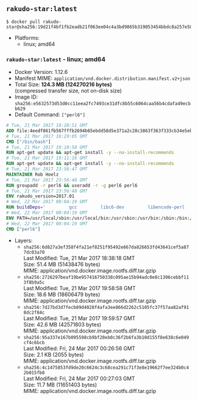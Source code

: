 ## `rakudo-star:latest`

```console
$ docker pull rakudo-star@sha256:19d21f4bf1fb2eadb21f063ee04c4a3bd9865b319053454bbdc8a257e502e2b6
```

-	Platforms:
	-	linux; amd64

### `rakudo-star:latest` - linux; amd64

-	Docker Version: 1.12.6
-	Manifest MIME: `application/vnd.docker.distribution.manifest.v2+json`
-	Total Size: **124.3 MB (124270216 bytes)**  
	(compressed transfer size, not on-disk size)
-	Image ID: `sha256:e5632573d53d0cc11eea2fc7493ce31dfc8b55c6064caa56b4cdafa49ecbb629`
-	Default Command: `["perl6"]`

```dockerfile
# Tue, 21 Mar 2017 18:28:51 GMT
ADD file:4eedf861fb567fffb2694b65ebdd58d5e371a2c28c3863f363f333cb34e5eb7b in / 
# Tue, 21 Mar 2017 18:29:05 GMT
CMD ["/bin/bash"]
# Tue, 21 Mar 2017 19:10:58 GMT
RUN apt-get update && apt-get install -y --no-install-recommends 		ca-certificates 		curl 		wget 	&& rm -rf /var/lib/apt/lists/*
# Tue, 21 Mar 2017 19:11:16 GMT
RUN apt-get update && apt-get install -y --no-install-recommends 		bzr 		git 		mercurial 		openssh-client 		subversion 				procps 	&& rm -rf /var/lib/apt/lists/*
# Tue, 21 Mar 2017 23:56:47 GMT
MAINTAINER Rob Hoelz
# Tue, 21 Mar 2017 23:56:48 GMT
RUN groupadd -r perl6 && useradd -r -g perl6 perl6
# Tue, 21 Mar 2017 23:56:48 GMT
ENV rakudo_version=2017.01
# Wed, 22 Mar 2017 00:04:19 GMT
RUN buildDeps='         gcc         libc6-dev         libencode-perl         make     '     && set -x     && apt-get update     && apt-get --yes install --no-install-recommends $buildDeps     && rm -rf /var/lib/apt/lists/*     && mkdir /root/rakudo     && curl -fsSL http://rakudo.org/downloads/star/rakudo-star-${rakudo_version}.tar.gz -o rakudo.tar.gz     && tar xzf rakudo.tar.gz --strip-components=1 -C /root/rakudo     && (         cd /root/rakudo         && perl Configure.pl --prefix=/usr --gen-moar         && make install     )     && rm -rf /rakudo.tar.gz /root/rakudo     && apt-get purge -y --auto-remove $buildDeps
# Wed, 22 Mar 2017 00:04:19 GMT
ENV PATH=/usr/local/sbin:/usr/local/bin:/usr/sbin:/usr/bin:/sbin:/bin:/usr/share/perl6/site/bin
# Wed, 22 Mar 2017 00:04:19 GMT
CMD ["perl6"]
```

-	Layers:
	-	`sha256:6d827a3ef358f4fa21ef8251f95492e667da826653fd43641cef5a877dc03a70`  
		Last Modified: Tue, 21 Mar 2017 18:38:18 GMT  
		Size: 51.4 MB (51438476 bytes)  
		MIME: application/vnd.docker.image.rootfs.diff.tar.gzip
	-	`sha256:2726297beaf19be957416750338c095ae15b94adc0e8c1306cebbf113f8b9a5c`  
		Last Modified: Tue, 21 Mar 2017 19:58:58 GMT  
		Size: 18.6 MB (18606479 bytes)  
		MIME: application/vnd.docker.image.rootfs.diff.tar.gzip
	-	`sha256:7d27bd3d7fecb89d4028f4afa3ee866d2262c5105fc37f57aa82af918dc2f84c`  
		Last Modified: Tue, 21 Mar 2017 19:59:57 GMT  
		Size: 42.6 MB (42571803 bytes)  
		MIME: application/vnd.docker.image.rootfs.diff.tar.gzip
	-	`sha256:95a337e167b095598cb9bf20eb0c36f2b6fa3b10d155f8e638c6e049cf4c6bcb`  
		Last Modified: Fri, 24 Mar 2017 00:26:56 GMT  
		Size: 2.1 KB (2055 bytes)  
		MIME: application/vnd.docker.image.rootfs.diff.tar.gzip
	-	`sha256:4c1475853fd9de20c6624c3c68cea291c71f3e8e19662f7ee324b0c42b015fb8`  
		Last Modified: Fri, 24 Mar 2017 00:27:03 GMT  
		Size: 11.7 MB (11651403 bytes)  
		MIME: application/vnd.docker.image.rootfs.diff.tar.gzip
